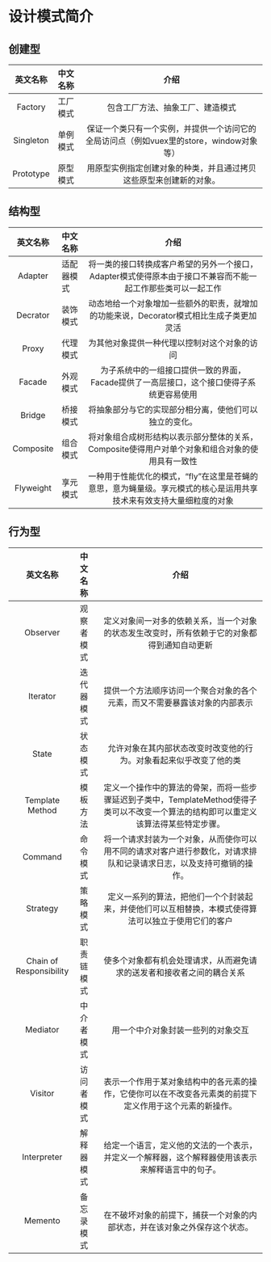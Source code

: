 # 设计模式简介

## 创建型

|英文名称|中文名称|介绍|
|:---:|:---|:---:|
| Factory |工厂模式| 包含工厂方法、抽象工厂、建造模式 |
| Singleton |单例模式|保证一个类只有一个实例，并提供一个访问它的全局访问点（例如vuex里的store，window对象等）|
| Prototype |原型模式|用原型实例指定创建对象的种类，并且通过拷贝这些原型来创建新的对象。|

## 结构型

|英文名称|中文名称|介绍|
|:---:|:---|:---:|
| Adapter | 适配器模式 | 将一类的接口转换成客户希望的另外一个接口，Adapter模式使得原本由于接口不兼容而不能一起工作那些类可以一起工作 |
| Decrator | 装饰模式 | 动态地给一个对象增加一些额外的职责，就增加的功能来说，Decorator模式相比生成子类更加灵活 |
| Proxy | 代理模式 | 为其他对象提供一种代理以控制对这个对象的访问 |
| Facade | 外观模式 | 为子系统中的一组接口提供一致的界面，Facade提供了一高层接口，这个接口使得子系统更容易使用 |
| Bridge | 桥接模式 | 将抽象部分与它的实现部分相分离，使他们可以独立的变化。 |
| Composite | 组合模式 | 将对象组合成树形结构以表示部分整体的关系，Composite使得用户对单个对象和组合对象的使用具有一致性 |
| Flyweight | 享元模式 | 一种用于性能优化的模式，“fly”在这里是苍蝇的意思，意为蝇量级。享元模式的核心是运用共享技术来有效支持大量细粒度的对象 |

## 行为型

|英文名称|中文名称|介绍|
|:---:|:---|:---:|
| Observer | 观察者模式 | 定义对象间一对多的依赖关系，当一个对象的状态发生改变时，所有依赖于它的对象都得到通知自动更新 |
| Iterator | 迭代器模式 | 提供一个方法顺序访问一个聚合对象的各个元素，而又不需要暴露该对象的内部表示 |
| State | 状态模式 | 允许对象在其内部状态改变时改变他的行为。对象看起来似乎改变了他的类 |
| Template Method | 模板方法 | 定义一个操作中的算法的骨架，而将一些步骤延迟到子类中，TemplateMethod使得子类可以不改变一个算法的结构即可以重定义该算法得某些特定步骤。 |
| Command | 命令模式 | 将一个请求封装为一个对象，从而使你可以用不同的请求对客户进行参数化，对请求排队和记录请求日志，以及支持可撤销的操作。 |
| Strategy | 策略模式 | 定义一系列的算法，把他们一个个封装起来，并使他们可以互相替换，本模式使得算法可以独立于使用它们的客户 |
| Chain of Responsibility | 职责链模式 | 使多个对象都有机会处理请求，从而避免请求的送发者和接收者之间的耦合关系 |
| Mediator | 中介者模式 | 用一个中介对象封装一些列的对象交互 |
| Visitor | 访问者模式 | 表示一个作用于某对象结构中的各元素的操作，它使你可以在不改变各元素类的前提下定义作用于这个元素的新操作。 |
| Interpreter | 解释器模式 | 给定一个语言，定义他的文法的一个表示，并定义一个解释器，这个解释器使用该表示来解释语言中的句子。 |
| Memento | 备忘录模式 | 在不破坏对象的前提下，捕获一个对象的内部状态，并在该对象之外保存这个状态。 |